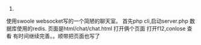1.
使用swoole websocket写的一个简陋的聊天室。
首先php cli,启动server.php
数据库使用的redis.
页面是html/chat/chat.html
打开俩个页面
打开f12,conlose 查看
有时间继续完善。。顺带把页面也写了